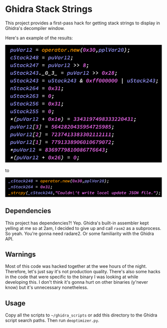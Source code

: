 # Ghidra Stack Strings

This project provides a first-pass hack for getting stack strings to display in Ghidra's decompiler window.

Here's an example of the results:

![orig](/images/orig.png)

to

![new](/images/new.png)

## Dependencies

This project has dependencies?! Yep. Ghidra's built-in assembler kept yelling at me so at 2am, I decided to give up and call `rasm2` as a subprocess. So yeah. You're gonna need radare2. Or some familiarity with the Ghidra API.

## Warnings

Most of this code was hacked together at the wee hours of the night. Therefore, let's just say it's not production quality. There's also some hacks in the code that were specific to the binary I was looking at while developing this. I don't think it's gonna hurt on other binaries (y'never know) but it's unnecessary nonetheless.

## Usage

Copy all the scripts to `~/ghidra_scripts` or add this directory to the Ghidra script search paths. Then run `deoptimizer.py`.

